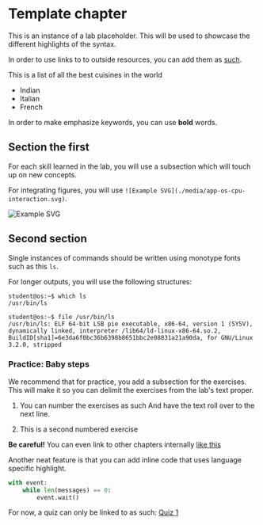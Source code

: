 # Template chapter

This is an instance of a lab placeholder. This will be used to showcase the different highlights of the syntax.

In order to use links to to outside resources, you can add them as [such](http://example.com).

This is a list of all the best cuisines in the world
- Indian
- Italian
- French

In order to make emphasize keywords, you can use **bold** words.

## Section the first

For each skill learned in the lab, you will use a subsection which will touch up on new concepts.

For integrating figures, you will use `![Example SVG](./media/app-os-cpu-interaction.svg)`.

![Example SVG](./media/app-os-cpu-interaction.svg)

## Second section

Single instances of commands should be written using monotype fonts such as this `ls`.

For longer outputs, you will use the following structures:

```
student@os:~$ which ls
/usr/bin/ls

student@os:~$ file /usr/bin/ls
/usr/bin/ls: ELF 64-bit LSB pie executable, x86-64, version 1 (SYSV), dynamically linked, interpreter /lib64/ld-linux-x86-64.so.2, BuildID[sha1]=6e3da6f0bc36b6398b8651bbc2e08831a21a90da, for GNU/Linux 3.2.0, stripped
```

### Practice: Baby steps

We recommend that for practice, you add a subsection for the exercises. This will make it so you can delimit the exercises from the lab's text proper.


1. You can number the exercises as such
And have the text roll over to the next line.

2. This is a second numbered exercise

**Be careful!**
You can even link to other chapters internally [like this](./quiz/template-question.md)

Another neat feature is that you can add inline code that uses language specific highlight.

```Python
with event:
    while len(messages) == 0:
        event.wait()
```

For now, a quiz can only be linked to as such: [Quiz 1](./quiz/template-question.md)
